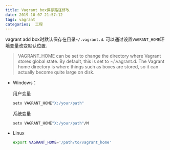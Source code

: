 ```yaml
---
title: Vagrant box保存路径修改
date: 2019-10-07 21:57:12
tags: vagrant
categories:  工程
---
```


vagrant add box时默认保存在目录`~/.vagrant.d`. 可以通过设置`VAGRANT_HOME`环境变量改变默认位置.

>VAGRANT_HOME can be set to change the directory where Vagrant stores global state. By default, this is set to ~/.vagrant.d. The Vagrant home directory is where things such as boxes are stored, so it can actually become quite large on disk.

<!--more-->

- Windows：

  用户变量

  ```bash
  setx VAGRANT_HOME"X:/your/path"
  ```

  系统变量

  ```bash
  setx VAGRANT_HOME"X:/your/path"/M
  ```

- Linux

  ```bash
  export VAGRANT_HOME='/path/to/vagrant_home'
  ```
